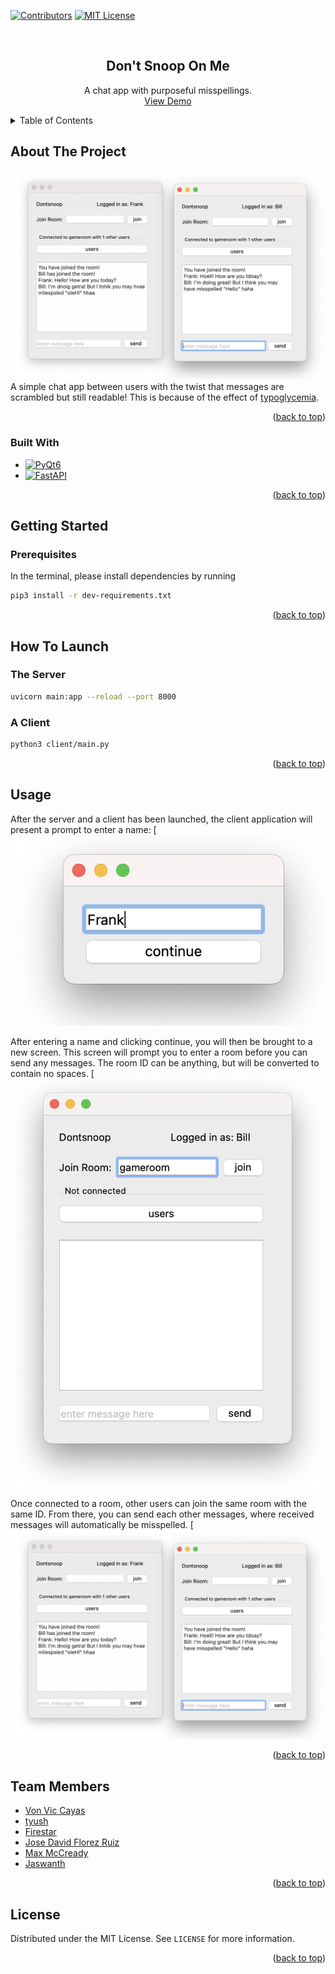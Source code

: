 <div id="top"></div>
<!--
*** Thanks for checking out the Best-README-Template. If you have a suggestion
*** that would make this better, please fork the repo and create a pull request
*** or simply open an issue with the tag "enhancement".
*** Don't forget to give the project a star!
*** Thanks again! Now go create something AMAZING! :D
-->



<!-- PROJECT SHIELDS -->
<!--
*** I'm using markdown "reference style" links for readability.
*** Reference links are enclosed in brackets [ ] instead of parentheses ( ).
*** See the bottom of this document for the declaration of the reference variables
*** for contributors-url, forks-url, etc. This is an optional, concise syntax you may use.
*** https://www.markdownguide.org/basic-syntax/#reference-style-links
-->
[![Contributors][contributors-shield]][contributors-url]
[![MIT License][license-shield]][license-url]



<!-- PROJECT LOGO -->
<br />
<div align="center">
  <a href="https://github.com/vonvic/Python-CodeJam-2022-MM">
  </a>

<h2 align="center">Don't Snoop On Me</h3>

  <p align="center">
    A chat app with purposeful misspellings.
    <br />
    <a href="https://github.com/github_username/repo_name">View Demo</a>
  </p>
</div>



<!-- TABLE OF CONTENTS -->
<details>
  <summary>Table of Contents</summary>
  <ol>
    <li>
      <a href="#about-the-project">About The Project</a>
      <ul>
        <li><a href="#built-with">Built With</a></li>
      </ul>
    </li>
    <li>
      <a href="#getting-started">Getting Started</a>
      <ul>
        <li><a href="#prerequisites">Prerequisites</a></li>
      </ul>
    </li>
    <li>
      <a href="#how-to-launch">How To Launch</a>
      <ul>
        <li><a href="#the-server">The Server</a></li>
        <li><a href="#a-client">A Client</a></li>
      </ul>
    </li>
    <li><a href="#usage">Usage</a></li>
    <li><a href="#team-members">Team Members</a></li>
    <li><a href="#license">License</a></li>
  </ol>
</details>



<!-- ABOUT THE PROJECT -->
## About The Project

[![Product Name Screen Shot][product-screenshot]](https://example.com)
A simple chat app between users with the twist that messages are scrambled but still readable! This is because of the effect of [typoglycemia][typoglycemia-url].

<p align="right">(<a href="#top">back to top</a>)</p>



### Built With

* [![PyQt6][PyQt6-shield]][PyQt6-url]
* [![FastAPI][FastAPI-shield]][FastAPI-url]

<p align="right">(<a href="#top">back to top</a>)</p>



<!-- GETTING STARTED -->
## Getting Started
### Prerequisites
In the terminal, please install dependencies by running
```sh
pip3 install -r dev-requirements.txt
```

<p align="right">(<a href="#top">back to top</a>)</p>

## How To Launch
### The Server
```sh
uvicorn main:app --reload --port 8000
```

### A Client
```sh
python3 client/main.py
```

<p align="right">(<a href="#top">back to top</a>)</p>



<!-- USAGE EXAMPLES -->
## Usage

After the server and a client has been launched, the client application will present a prompt to enter a name:
[![Initial][intro-img]

After entering a name and clicking continue, you will then be brought to a new screen. This screen will prompt you to enter a room before you can send any messages. The room ID can be anything, but will be converted to contain no spaces.
[![Initial Main Room][main-empty-img]

Once connected to a room, other users can join the same room with the same ID. From there, you can send each other messages, where received messages will automatically be misspelled.
[![Active Main Room][main-active-img]


<p align="right">(<a href="#top">back to top</a>)</p>



<!-- Members -->
## Team Members
* [Von Vic Cayas](https://github.com/vonvic)
* [tyush](https://github.com/tyush)
* [Firestar](https://github.com/FirestarAD)
* [Jose David Florez Ruiz](https://github.com/J0FR)
* [Max McCready](https://github.com/Bluesquare99)
* [Jaswanth](https://github.com/jasgared)

<p align="right">(<a href="#top">back to top</a>)</p>



<!-- LICENSE -->
## License

Distributed under the MIT License. See `LICENSE` for more information.

<p align="right">(<a href="#top">back to top</a>)</p>

<!-- MARKDOWN LINKS & IMAGES -->
<!-- https://www.markdownguide.org/basic-syntax/#reference-style-links -->
[contributors-shield]: https://img.shields.io/github/contributors/vonvic/Python-CodeJam-2022-MM.svg?style=for-the-badge
[contributors-url]: https://github.com/vonvic/Python-CodeJam-2022-MM/graphs/contributors
[forks-shield]: https://img.shields.io/github/forks/github_username/repo_name.svg?style=for-the-badge
[forks-url]: https://github.com/github_username/repo_name/network/members
[stars-shield]: https://img.shields.io/github/stars/github_username/repo_name.svg?style=for-the-badge
[stars-url]: https://github.com/github_username/repo_name/stargazers
[issues-shield]: https://img.shields.io/github/issues/github_username/repo_name.svg?style=for-the-badge
[issues-url]: https://github.com/github_username/repo_name/issues
[license-shield]: https://img.shields.io/github/license/vonvic/Python-CodeJam-2022-MM.svg?style=for-the-badge
[license-url]: https://github.com/vonvic/Python-CodeJam-2022-MM/blob/main/LICENSE
[linkedin-shield]: https://img.shields.io/badge/-LinkedIn-black.svg?style=for-the-badge&logo=linkedin&colorB=555
[linkedin-url]: https://linkedin.com/in/linkedin_username
[product-screenshot]: images/samples/connected-chat-room.png
[Next.js]: https://img.shields.io/badge/next.js-000000?style=for-the-badge&logo=nextdotjs&logoColor=white
[Next-url]: https://nextjs.org/
[React.js]: https://img.shields.io/badge/React-20232A?style=for-the-badge&logo=react&logoColor=61DAFB
[React-url]: https://reactjs.org/
[Vue.js]: https://img.shields.io/badge/Vue.js-35495E?style=for-the-badge&logo=vuedotjs&logoColor=4FC08D
[Vue-url]: https://vuejs.org/
[Angular.io]: https://img.shields.io/badge/Angular-DD0031?style=for-the-badge&logo=angular&logoColor=white
[Angular-url]: https://angular.io/
[Svelte.dev]: https://img.shields.io/badge/Svelte-4A4A55?style=for-the-badge&logo=svelte&logoColor=FF3E00
[Svelte-url]: https://svelte.dev/
[Laravel.com]: https://img.shields.io/badge/Laravel-FF2D20?style=for-the-badge&logo=laravel&logoColor=white
[Laravel-url]: https://laravel.com
[Bootstrap.com]: https://img.shields.io/badge/Bootstrap-563D7C?style=for-the-badge&logo=bootstrap&logoColor=white
[Bootstrap-url]: https://getbootstrap.com
[JQuery.com]: https://img.shields.io/badge/jQuery-0769AD?style=for-the-badge&logo=jquery&logoColor=white
[JQuery-url]: https://jquery.com
[typoglycemia-url]: https://en.wikipedia.org/wiki/Transposed_letter_effect
[PyQt6-shield]: https://img.shields.io/badge/pyqt6-016DAD?style=for-the-badge
[PyQt6-url]: https://pypi.org/project/PyQt6/
[FastAPI-shield]: https://img.shields.io/badge/fastpi-009485?style=for-the-badge
[FastAPI-url]: https://fastapi.tiangolo.com/git
[intro-img]: images/samples/initial.png
[main-empty-img]: images/samples/before-connected.png
[main-active-img]: images/samples/connected-chat-room.png
